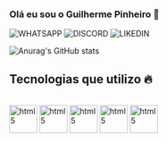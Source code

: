 ### Olá eu sou o Guilherme Pinheiro 👋

![WHATSAPP](https://img.shields.io/badge/WhatsApp-25D366?style=for-the-badge&logo=whatsapp&logoColor=white)
![DISCORD](https://img.shields.io/badge/Discord-7289DA?style=for-the-badge&logo=discord&logoColor=white)
![LIKEDIN](https://img.shields.io/badge/LinkedIn-0077B5?style=for-the-badge&logo=linkedin&logoColor=white)

![Anurag's GitHub stats](https://github-readme-stats.vercel.app/api?username=G22-dev&show_icons=true&theme=dracula)

## Tecnologias que utilizo 🔥

<div style="display: inline_block"><br/>
  <img aling= "center" alt="html5" src="https://user-images.githubusercontent.com/25181517/192108891-d86b6220-e232-423a-bf5f-90903e6887c3.png" width="50" height="50" />
  <img aling= "center" alt="html5" src="https://user-images.githubusercontent.com/25181517/183568594-85e280a7-0d7e-4d1a-9028-c8c2209e073c.png" width="50" height="50" />
  <img aling= "center" alt="html5" src="https://user-images.githubusercontent.com/25181517/117447155-6a868a00-af3d-11eb-9cfe-245df15c9f3f.png" width="50" height="50" />
  <img aling= "center" alt="html5" src="https://user-images.githubusercontent.com/25181517/183423507-c056a6f9-1ba8-4312-a350-19bcbc5a8697.png" width="50" height="50" />
  <img aling= "center" alt="html5" src="https://user-images.githubusercontent.com/25181517/192158954-f88b5814-d510-4564-b285-dff7d6400dad.png" width="50" height="50" />
</div>
